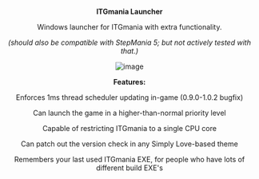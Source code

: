 <p align="center">
<b>ITGmania Launcher</b>
</p>
<p align="center">
Windows launcher for ITGmania with extra functionality.
</p>
<p align="center">
  <i>(should also be compatible with StepMania 5; but not actively tested with that.)</i>

<p align="center">
<img src="https://github.com/user-attachments/assets/5c8e903e-1452-4c33-98f2-3a681cc01ad3" alt="image">
</p>

<p align="center">
<b>Features:</b>
</p>
<p align="center">
Enforces 1ms thread scheduler updating in-game (0.9.0-1.0.2 bugfix)
</p>
<p align="center">
Can launch the game in a higher-than-normal priority level
</p>
<p align="center">
Capable of restricting ITGmania to a single CPU core
</p>
<p align="center">
Can patch out the version check in any Simply Love-based theme
</p>
<p align="center">
Remembers your last used ITGmania EXE, for people who have lots of different build EXE's
</p>
